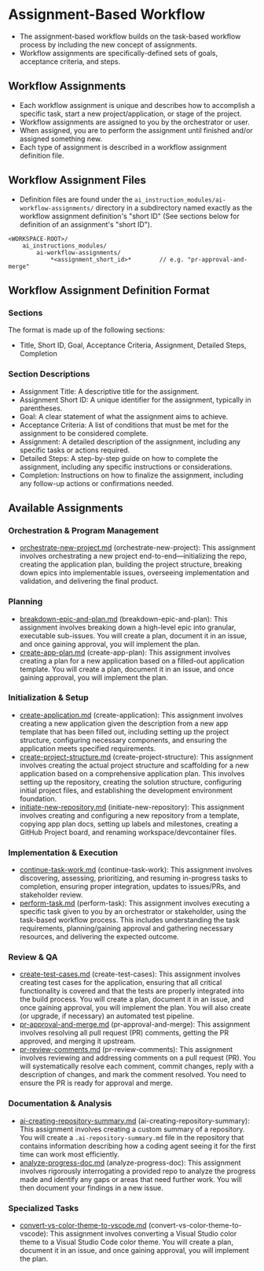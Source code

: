 # Assignment-Based Workflow

* The assignment-based workflow builds on the task-based workflow process by including the new concept of assignments. 
* Workflow assignments are specifically-defined sets of goals, acceptance criteria, and steps.

## Workflow Assignments

* Each workflow assignment is unique and describes how to accomplish a specific task, start a new project/application, or stage of the project.
* Workflow assignments are assigned to you by the orchestrator or user.
* When assigned, you are to perform the assignment until finished and/or assigned something new.
* Each type of assignment is described in a workflow assignment definition file.

## Workflow Assignment Files
* Definition files are found under the `ai_instruction_modules/ai-workflow-assignments/` directory in a subdirectory named exactly as the workflow assignment definition's "short ID" (See sections below for definition of an assignment's "short ID").

```
<WORKSPACE-ROOT>/
    ai_instructions_modules/
        ai-workflow-assignments/
            *<assignment_short_id>*        // e.g. "pr-approval-and-merge"
```

## Workflow Assignment Definition Format

### Sections
The format is made up of the following sections:

* Title, Short ID, Goal, Acceptance Criteria, Assignment, Detailed Steps, Completion

### Section Descriptions

* Assignment Title: A descriptive title for the assignment.
* Assignment Short ID: A unique identifier for the assignment, typically in parentheses.
* Goal: A clear statement of what the assignment aims to achieve.
* Acceptance Criteria: A list of conditions that must be met for the assignment to be considered complete.
* Assignment: A detailed description of the assignment, including any specific tasks or actions required.
* Detailed Steps: A step-by-step guide on how to complete the assignment, including any specific instructions or considerations.
* Completion: Instructions on how to finalize the assignment, including any follow-up actions or confirmations needed.

## Available Assignments

### Orchestration & Program Management
* [orchestrate-new-project.md](ai-workflow-assignments/orchestrate-new-project.md) (orchestrate-new-project): This assignment involves orchestrating a new project end-to-end—initializing the repo, creating the application plan, building the project structure, breaking down epics into implementable issues, overseeing implementation and validation, and delivering the final product.

### Planning
* [breakdown-epic-and-plan.md](ai-workflow-assignments/breakdown-epic-and-plan.md) (breakdown-epic-and-plan): This assignment involves breaking down a high-level epic into granular, executable sub-issues. You will create a plan, document it in an issue, and once gaining approval, you will implement the plan.
* [create-app-plan.md](ai-workflow-assignments/create-app-plan.md) (create-app-plan): This assignment involves creating a plan for a new application based on a filled-out application template. You will create a plan, document it in an issue, and once gaining approval, you will implement the plan.

### Initialization & Setup
* [create-application.md](ai-workflow-assignments/create-application.md) (create-application): This assignment involves creating a new application given the description from a new app template that has been filled out, including setting up the project structure, configuring necessary components, and ensuring the application meets specified requirements.
* [create-project-structure.md](ai-workflow-assignments/create-project-structure.md) (create-project-structure): This assignment involves creating the actual project structure and scaffolding for a new application based on a comprehensive application plan. This involves setting up the repository, creating the solution structure, configuring initial project files, and establishing the development environment foundation.
* [initiate-new-repository.md](ai-workflow-assignments/initiate-new-repository.md) (initiate-new-repository): This assignment involves creating and configuring a new repository from a template, copying app plan docs, setting up labels and milestones, creating a GitHub Project board, and renaming workspace/devcontainer files.

### Implementation & Execution
* [continue-task-work.md](ai-workflow-assignments/continue-task-work.md) (continue-task-work): This assignment involves discovering, assessing, prioritizing, and resuming in-progress tasks to completion, ensuring proper integration, updates to issues/PRs, and stakeholder review.
* [perform-task.md](ai-workflow-assignments/perform-task.md) (perform-task): This assignment involves executing a specific task given to you by an orchestrator or stakeholder, using the task-based workflow process.  This includes understanding the task requirements, planning/gaining approval and gathering necessary resources, and delivering the expected outcome.

### Review & QA
* [create-test-cases.md](ai-workflow-assignments/create-test-cases.md) (create-test-cases): This assignment involves creating test cases for the application, ensuring that all critical functionality is covered and that the tests are properly integrated into the build process. You will create a plan, document it in an issue, and once gaining approval, you will implement the plan. You will also create (or upgrade, if necessary) an automated test pipeline.
* [pr-approval-and-merge.md](ai-workflow-assignments/pr-approval-and-merge.md) (pr-approval-and-merge): This assignment involves resolving all pull request (PR) comments, getting the PR approved, and merging it upstream.
* [pr-review-comments.md](ai-workflow-assignments/pr-review-comments.md) (pr-review-comments): This assignment involves reviewing and addressing comments on a pull request (PR). You will systematically resolve each comment, commit changes, reply with a description of changes, and mark the comment resolved. You need to ensure the PR is ready for approval and merge.

### Documentation & Analysis
* [ai-creating-repository-summary.md](ai-workflow-assignments/ai-creating-repository-summary.md) (ai-creating-repository-summary): This assignment involves creating a custom summary of a repository. You will create a `.ai-repository-summary.md` file in the repository that contains information describing how a coding agent seeing it for the first time can work most efficiently.
* [analyze-progress-doc.md](ai-workflow-assignments/analyze-progress-doc.md) (analyze-progress-doc): This assignment involves rigorously interrogating a provided repo to analyze the progress made and identify any gaps or areas that need further work. You will then document your findings in a new issue.

### Specialized Tasks
* [convert-vs-color-theme-to-vscode.md](ai-workflow-assignments/convert-vs-color-theme-to-vscode.md) (convert-vs-color-theme-to-vscode): This assignment involves converting a Visual Studio color theme to a Visual Studio Code color theme. You will create a plan, document it in an issue, and once gaining approval, you will implement the plan.
  